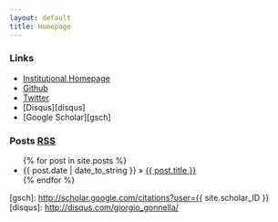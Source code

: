 ```yaml
---
layout: default
title: Homepage
---
```


### Links

- [Institutional Homepage][home]
- [Github][github]
- [Twitter][twitter]
- [Disqus][disqus]
- [Google Scholar][gsch]

### Posts [RSS](rss.xml)

<ul class="posts">
  {% for post in site.posts %}
  <li><span>{{ post.date | date_to_string }}</span> &raquo; <a href="{{ BASE_PATH }}{{ post.url }}">{{ post.title }}</a></li>
  {% endfor %}
</ul>

[home]: http://zbh.uni-hamburg.de/gonnella
[github]: https://github.com/ggonnella
[twitter]: https://twitter.com/ggonnella
[gsch]: http://scholar.google.com/citations?user={{ site.scholar_ID }}
[disqus]: http://disqus.com/giorgio_gonnella/
